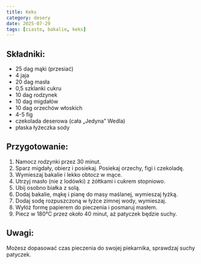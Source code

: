 ```yaml
---
title: Keks
category: desery
date: 2025-07-29
tags: [ciasto, bakalie, keks]
---
```


## Składniki:
- 25 dag mąki (przesiać)
- 4 jaja
- 20 dag masła
- 0,5 szklanki cukru
- 10 dag rodzynek
- 10 dag migdałów
- 10 dag orzechów włoskich
- 4-5 fig
- czekolada deserowa (cała „Jedyna” Wedla)
- płaska łyżeczka sody

## Przygotowanie:
1. Namocz rodzynki przez 30 minut.
2. Sparz migdały, obierz i posiekaj. Posiekaj orzechy, figi i czekoladę.
3. Wymieszaj bakalie i lekko obtocz w mące.
4. Utrzyj masło (nie z lodówki) z żółtkami i cukrem stopniowo.
5. Ubij osobno białka z solą.
6. Dodaj bakalie, mąkę i pianę do masy maślanej, wymieszaj łyżką.
7. Dodaj sodę rozpuszczoną w łyżce zimnej wody, wymieszaj.
8. Wyłóż formę papierem do pieczenia i posmaruj masłem.
9. Piecz w 180°C przez około 40 minut, aż patyczek będzie suchy.

## Uwagi:
Możesz dopasować czas pieczenia do swojej piekarnika, sprawdzaj suchy patyczek.
